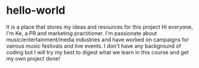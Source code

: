 # hello-world
It is a place that stores my ideas and resources for this project
Hi everyone,
I'm Ke, a PR and marketing practitioner. I'm passionate about music/entertainment/media industries and have worked on campaigns for vairous music festivals and live events. I don't have any background of coding but I will try my best to digest what we learn in this course and get my own project done! 
